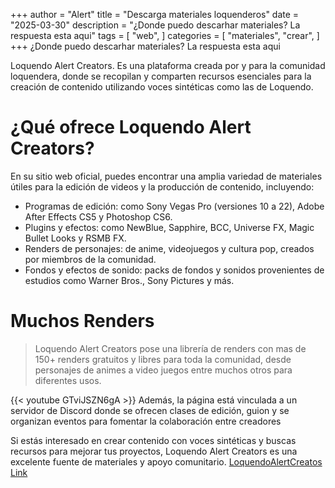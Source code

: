 +++
author = "Alert"
title = "Descarga materiales loquenderos"
date = "2025-03-30"
description = "¿Donde puedo descarhar materiales? La respuesta esta aqui"
tags = [
    "web",
]
categories = [
    "materiales",
    "crear",
]
+++
¿Donde puedo descarhar materiales? La respuesta esta aqui
<!--more-->
Loquendo Alert Creators. Es una plataforma creada por y para la comunidad loquendera, donde se recopilan y comparten recursos esenciales para la creación de contenido utilizando voces sintéticas como las de Loquendo.

# ¿Qué ofrece Loquendo Alert Creators?
En su sitio web oficial, puedes encontrar una amplia variedad de materiales útiles para la edición de videos y la producción de contenido, incluyendo:

- Programas de edición: como Sony Vegas Pro (versiones 10 a 22), Adobe After Effects CS5 y Photoshop CS6.
- Plugins y efectos: como NewBlue, Sapphire, BCC, Universe FX, Magic Bullet Looks y RSMB FX.
- Renders de personajes: de anime, videojuegos y cultura pop, creados por miembros de la comunidad.
- Fondos y efectos de sonido: packs de fondos y sonidos provenientes de estudios como Warner Bros., Sony Pictures y más.

# Muchos Renders
> Loquendo Alert Creators pose una librería de renders con mas de 150+ renders gratuitos y libres para toda la comunidad, desde personajes de animes a video juegos entre muchos otros para diferentes usos.

{{< youtube GTviJSZN6gA >}}
Además, la página está vinculada a un servidor de Discord donde se ofrecen clases de edición, guion y se organizan eventos para fomentar la colaboración entre creadores 

Si estás interesado en crear contenido con voces sintéticas y buscas recursos para mejorar tus proyectos, Loquendo Alert Creators es una excelente fuente de materiales y apoyo comunitario. [LoquendoAlertCreatos Link](https://loquendoalertcreators.netlify.app/) 


